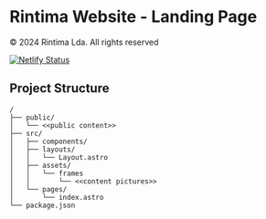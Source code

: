 # Rintima Website - Landing Page

© 2024 Rintima Lda. All rights reserved

[![Netlify Status](https://api.netlify.com/api/v1/badges/f8b264a5-ee8b-4357-aeb4-fafbefeaf05e/deploy-status)](https://app.netlify.com/sites/rintima/deploys)

## Project Structure

```text
/
├── public/
│   └── <<public content>>
├── src/
│   ├── components/
│   ├── layouts/
│   │   └── Layout.astro
│   ├── assets/
│   │   └── frames
│   │       └── <<content pictures>>
│   └── pages/
│       └── index.astro
└── package.json
```



